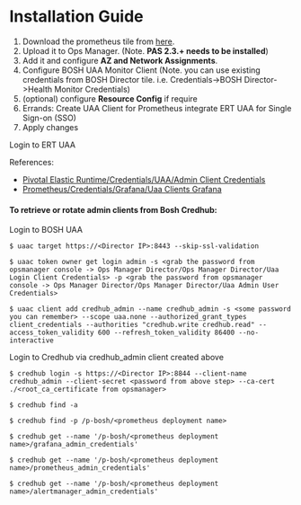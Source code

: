 # Installation Guide

1. Download the prometheus tile from [here](https://s3.amazonaws.com/pcf-softwares-57/prometheus-23.3.0.pivotal).
2. Upload it to Ops Manager. (Note. **PAS 2.3.+ needs to be installed**)
3. Add it and configure **AZ and Network Assignments**.
4. Configure BOSH UAA Monitor Client (Note. you can use existing credentials from BOSH Director tile. i.e. Credentials->BOSH Director->Health Monitor Credentials)
5. (optional) configure **Resource Config** if require
6. Errands: Create UAA Client for Prometheus integrate ERT UAA for Single Sign-on (SSO)
7. Apply changes

Login to ERT UAA

References:
* [Pivotal Elastic Runtime/Credentials/UAA/Admin Client Credentials](/images/ert_uaa_admin_client.png)
* [Prometheus/Credentials/Grafana/Uaa Clients Grafana](/images/grafana_client.png)


#### To retrieve or rotate admin clients from Bosh Credhub:
Login to BOSH UAA

``` $ uaac target https://<Director IP>:8443 --skip-ssl-validation ```

``` $ uaac token owner get login admin -s <grab the password from opsmanager console -> Ops Manager Director/Ops Manager Director/Uaa Login Client Credentials> -p <grab the password from opsmanager console -> Ops Manager Director/Ops Manager Director/Uaa Admin User Credentials> ```

``` $ uaac client add credhub_admin --name credhub_admin -s <some password you can remember> --scope uaa.none --authorized_grant_types client_credentials --authorities "credhub.write credhub.read" --access_token_validity 600 --refresh_token_validity 86400 --no-interactive ```

Login to Credhub via credhub_admin client created above

``` $ credhub login -s https://<Director IP>:8844 --client-name credhub_admin --client-secret <password from above step> --ca-cert ./<root_ca_certificate from opsmanager> ```

``` $ credhub find -a ```

``` $ credhub find -p /p-bosh/<prometheus deployment name> ```

``` $ credhub get --name '/p-bosh/<prometheus deployment name>/grafana_admin_credentials' ```

``` $ credhub get --name '/p-bosh/<prometheus deployment name>/prometheus_admin_credentials' ```

``` $ credhub get --name '/p-bosh/<prometheus deployment name>/alertmanager_admin_credentials' ```
